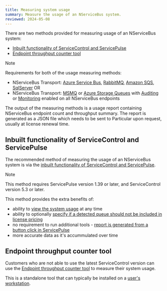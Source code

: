 ```yaml
---
title: Measuring system usage
summary: Measure the usage of an NServiceBus system.
reviewed: 2024-05-08
---
```


There are two methods provided for measuring usage of an NServiceBus system:

- [Inbuilt functionality of ServiceControl and ServicePulse](#inbuilt-functionality-of-servicecontrol-and-servicepulse)
- [Endpoint throughput counter tool](#endpoint-throughput-counter-tool)

> [!NOTE]
> Requirements for both of the usage measuring methods:
>
> - NServiceBus Transport: [Azure Service Bus](./../../transports/azure-service-bus), [RabbitMQ](./../../transports/rabbitmq), [Amazon SQS](./../../transports/sqs), [SqlServer](./../../transports/sql) OR
> - NServiceBus Transport: [MSMQ](./../../transports/msmq/) or [Azure Storage Queues](./../../transports/azure-storage-queues/) with [Auditing](./../operations/auditing.md) or [Monitoring](./../../monitoring/metrics) enabled on all NServiceBus endpoints

The output of the measuring methods is a usage report containing NServiceBus endpoint count and throughput summary. The report is generated as a JSON file which needs to be sent to Particular upon request, usually at license renewal time.

## Inbuilt functionality of ServiceControl and ServicePulse

The recommended method of measuring the usage of an NServiceBus system is via the [inbuilt functionality of ServiceControl and ServicePulse](./../../servicepulse/usage.md).

> [!NOTE]
> This method requires ServicePulse version 1.39 or later, and ServiceControl version 5.3 or later.

This method provides the extra benefits of:

- ability to [view the system usage](./../../servicepulse/usage.md#viewing-usage-summary) at any time
- ability to optionally [specify if a detected queue should not be included in license pricing](./../../servicepulse/usage.md#setting-an-endpoint-type)
- no requirement to run additional tools - [report is generated from a button click in ServicePulse](./../../servicepulse/usage.md#generating-a-usage-report)
- more accurate data as it's accummulated over time

## Endpoint throughput counter tool

Customers who are not able to use the latest ServiceControl version can use the [Endpoint throughput counter tool](throughput-counter-tool.md) to measure their system usage.

This is a standalone tool that can typically be installed on a [user's workstation](faq.md#does-the-tool-need-to-run-on-my-production-server).
